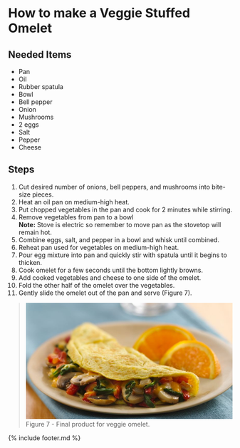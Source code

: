 # How to make a Veggie Stuffed Omelet

## Needed Items

- Pan
- Oil
- Rubber spatula
- Bowl
- Bell pepper
- Onion
- Mushrooms
- 2 eggs
- Salt
- Pepper
- Cheese

## Steps

1. Cut desired number of onions, bell peppers, and mushrooms into bite-size pieces.
2. Heat an oil pan on medium-high heat.
3. Put chopped vegetables in the pan and cook for 2 minutes while stirring.
4. Remove vegetables from pan to a bowl  
    **Note:** Stove is electric so remember to move pan as the stovetop will remain hot.
5. Combine eggs, salt, and pepper in a bowl and whisk until combined.
6. Reheat pan used for vegetables on medium-high heat.
7. Pour egg mixture into pan and quickly stir with spatula until it begins to thicken.
8. Cook omelet for a few seconds until the bottom lightly browns.
9. Add cooked vegetables and cheese to one side of the omelet.
10. Fold the other half of the omelet over the vegetables.
11. Gently slide the omelet out of the pan and serve (Figure 7).

> ![Omelet](images/media/image7.png)  
> Figure 7 - Final product for veggie omelet.

{% include footer.md %}
